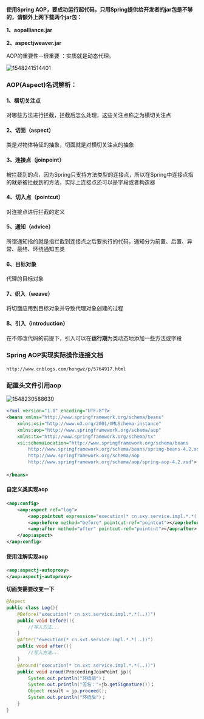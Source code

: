 **使用Spring AOP，要成功运行起代码，只用Spring提供给开发者的jar包是不够的，请额外上网下载两个jar包：**

**1、aopalliance.jar**

**2、aspectjweaver.jar**



AOP的重要性--很重要  ：实质就是动态代理。

![1548241514401](..\..\0.image\1548241514401.png)



### AOP(Aspect)名词解析：

#### 1、横切关注点

对哪些方法进行拦截，拦截后怎么处理，这些关注点称之为横切关注点

#### 2、切面（aspect）

类是对物体特征的抽象，切面就是对横切关注点的抽象

#### 3、连接点（joinpoint）

被拦截到的点，因为Spring只支持方法类型的连接点，所以在Spring中连接点指的就是被拦截到的方法，实际上连接点还可以是字段或者构造器

#### 4、切入点（pointcut）

对连接点进行拦截的定义

#### 5、通知（advice）

所谓通知指的就是指拦截到连接点之后要执行的代码，通知分为前置、后置、异常、最终、环绕通知五类

#### 6、目标对象

代理的目标对象

#### 7、织入（weave）

将切面应用到目标对象并导致代理对象创建的过程

#### 8、引入（introduction）

在不修改代码的前提下，引入可以在**运行期**为类动态地添加一些方法或字段



### Spring AOP实现实际操作连接文档

```
http://www.cnblogs.com/hongwz/p/5764917.html
```



### 配置头文件引用aop

![1548230588630](..\..\0.image\1548230588630.png)

```xml
<?xml version="1.0" encoding="UTF-8"?>
<beans xmlns="http://www.springframework.org/schema/beans"
    xmlns:xsi="http://www.w3.org/2001/XMLSchema-instance"
    xmlns:aop="http://www.springframework.org/schema/aop"
    xmlns:tx="http://www.springframework.org/schema/tx"
    xsi:schemaLocation="http://www.springframework.org/schema/beans
        http://www.springframework.org/schema/beans/spring-beans-4.2.xsd
        http://www.springframework.org/schema/aop
        http://www.springframework.org/schema/aop/spring-aop-4.2.xsd">
            
</beans>
```

#### 自定义类实现aop

```xml
<aop:config>
    <aop:aspect ref="log">
        <aop:pointcut expression="execution(* cn.sxy.service.impl.*.*(..))" id="pointcut"></aop:pointcut>
        <aop:before method="before" pointcut-ref="pointcut"></aop:before>
        <aop:after method="after" pointcut-ref="pointcut"></aop:after>
    </aop:aspect>
</aop:config>
```

#### 使用注解实现aop

```xml
<aop:aspectj-autoproxy>
</aop:aspectj-autoproxy>
```

**切面类需要改变一下**

```java
@Aspect
public class Log(){
    @Before("execution(* cn.sxt.service.impl.*.*(..))")
    public void before(){
        //写入方法...
    }
    @After("execution(* cn.sxt.service.impl.*.*(..))")
    public void after(){
        //写入方法...
    }
    @Around("execution(* cn.sxt.service.impl.*.*(..))")
    public void aroud(ProceedingJoinPoint jp){
        System.out.println("环绕前")；
        System.out.println("签名："+jb.getSignature())；
        Object result = jp.proceed();
        System.out.println("环绕后")；
    }
}
```

